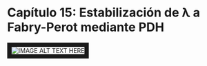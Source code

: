 # Capítulo 15: Estabilización de λ a Fabry-Perot mediante PDH



<img src="modos_FP.gif" alt="IMAGE ALT TEXT HERE"  border="10" />
